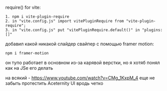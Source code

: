 require() for vite: 

    1. npm i vite-plugin-require
    2. in "vite.config.js" import vitePluginRequire from "vite-plugin-require";
    3. in "vite.config.js" put "vitePluginRequire.default()" in "plugins: []"


добавил какой никакой слайдер свайпер с помощью framer motion:

    npm i framer-motion
он тупо работает в основном из-за карявой верстки, но я хотяб понял как на JSe его делать    

на всякий - https://www.youtube.com/watch?v=CMg_1KxpM_4
еще не забыть протестить Aceternity UI вродь четко

